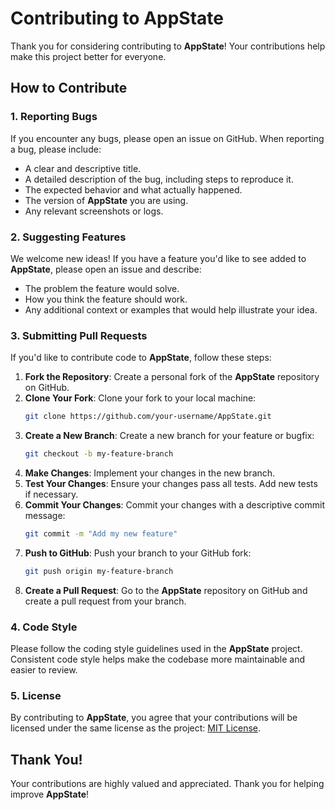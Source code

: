 # Contributing to AppState

Thank you for considering contributing to **AppState**! Your contributions help make this project better for everyone.

## How to Contribute

### 1. Reporting Bugs

If you encounter any bugs, please open an issue on GitHub. When reporting a bug, please include:

- A clear and descriptive title.
- A detailed description of the bug, including steps to reproduce it.
- The expected behavior and what actually happened.
- The version of **AppState** you are using.
- Any relevant screenshots or logs.

### 2. Suggesting Features

We welcome new ideas! If you have a feature you'd like to see added to **AppState**, please open an issue and describe:

- The problem the feature would solve.
- How you think the feature should work.
- Any additional context or examples that would help illustrate your idea.

### 3. Submitting Pull Requests

If you'd like to contribute code to **AppState**, follow these steps:

1. **Fork the Repository**: Create a personal fork of the **AppState** repository on GitHub.
2. **Clone Your Fork**: Clone your fork to your local machine:
   ```bash
   git clone https://github.com/your-username/AppState.git
   ```
3. **Create a New Branch**: Create a new branch for your feature or bugfix:
   ```bash
   git checkout -b my-feature-branch
   ```
4. **Make Changes**: Implement your changes in the new branch.
5. **Test Your Changes**: Ensure your changes pass all tests. Add new tests if necessary.
6. **Commit Your Changes**: Commit your changes with a descriptive commit message:
   ```bash
   git commit -m "Add my new feature"
   ```
7. **Push to GitHub**: Push your branch to your GitHub fork:
   ```bash
   git push origin my-feature-branch
   ```
8. **Create a Pull Request**: Go to the **AppState** repository on GitHub and create a pull request from your branch.

### 4. Code Style

Please follow the coding style guidelines used in the **AppState** project. Consistent code style helps make the codebase more maintainable and easier to review.

### 5. License

By contributing to **AppState**, you agree that your contributions will be licensed under the same license as the project: [MIT License](LICENSE).

## Thank You!

Your contributions are highly valued and appreciated. Thank you for helping improve **AppState**!
